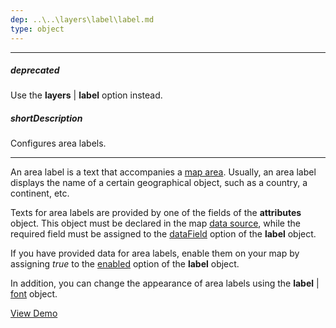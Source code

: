 ```yaml
---
dep: ..\..\layers\label\label.md
type: object
---
```

---
##### deprecated
Use the **layers** | **label** option instead.

##### shortDescription
Configures area labels.

---
An area label is a text that accompanies a [map area](/concepts/20%20Data%20Visualization/35%20VectorMap/10%20Map%20Elements/10%20Areas.md '/Documentation/Guide/Data_Visualization/VectorMap/Map_Elements/#Areas'). Usually, an area label displays the name of a certain geographical object, such as a country, a continent, etc.

Texts for area labels are provided by one of the fields of the **attributes** object. This object must be declared in the map [data source](/api-reference/20%20Data%20Visualization%20Widgets/70%20dxVectorMap/1%20Configuration/mapData.md '/Documentation/ApiReference/Data_Visualization_Widgets/dxVectorMap/Configuration/#mapData'), while the required field must be assigned to the [dataField](/api-reference/20%20Data%20Visualization%20Widgets/70%20dxVectorMap/1%20Configuration/areaSettings/label/dataField.md '/Documentation/ApiReference/Data_Visualization_Widgets/dxVectorMap/Configuration/areaSettings/label/#dataField') option of the **label** object.

If you have provided data for area labels, enable them on your map by assigning *true* to the [enabled](/api-reference/20%20Data%20Visualization%20Widgets/70%20dxVectorMap/1%20Configuration/areaSettings/label/enabled.md '/Documentation/ApiReference/Data_Visualization_Widgets/dxVectorMap/Configuration/areaSettings/label/#enabled') option of the **label** object.

In addition, you can change the appearance of area labels using the **label** | [font](/api-reference/20%20Data%20Visualization%20Widgets/70%20dxVectorMap/1%20Configuration/areaSettings/label/font '/Documentation/ApiReference/Data_Visualization_Widgets/dxVectorMap/Configuration/areaSettings/label/font/') object.

<a href="http://js.devexpress.com/Demos/WidgetsGallery/#demo/mapsvectormapvectormapareawithlabelandtwolegend/" class="button orange small fix-width-155" style="margin-right: 20px;" target="_blank">View Demo</a>